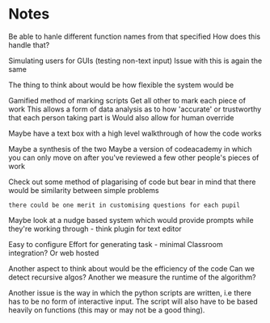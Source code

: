 # Notes

Be able to hanle different function names from that specified
	How does this handle that?

Simulating users for GUIs (testing non-text input)
	Issue with this is again the same

The thing to think about would be how flexible the system would be



Gamified method of marking scripts
	Get all other to mark each piece of work
	This allows a form of data analysis as to how 'accurate' or trustworthy that each
		person taking part is
	Would also allow for human override


Maybe have a text box with a high level walkthrough of how the code works


Maybe a synthesis of the two
	Maybe a version of codeacademy in which you can only move on after you've reviewed a few other people's pieces of work

Check out some method of plagarising of code
	but bear in mind that there would be similarity between simple problems

	there could be one merit in customising questions for each pupil

Maybe look at a nudge based system which would provide prompts while they're working through - think plugin for text editor


Easy to configure
	Effort for generating task - minimal
	Classroom integration?
	Or web hosted

Another aspect to think about would be the efficiency of the code
	Can we detect recursive algos?
	Another we measure the runtime of the algorithm?

Another issue is the way in which the python scripts are written, i.e there has to be no form of interactive input. The script will also have to be based heavily on functions (this may or may not be a good thing).

